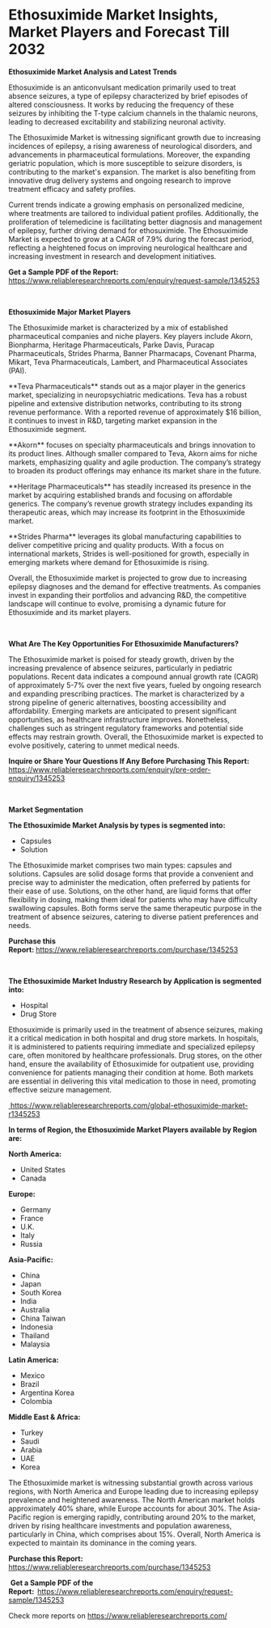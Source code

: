 <p><h1>Ethosuximide Market Insights, Market Players and Forecast Till 2032</h1></p><p><strong>Ethosuximide Market Analysis and Latest Trends</strong></p>
<p><p>Ethosuximide is an anticonvulsant medication primarily used to treat absence seizures, a type of epilepsy characterized by brief episodes of altered consciousness. It works by reducing the frequency of these seizures by inhibiting the T-type calcium channels in the thalamic neurons, leading to decreased excitability and stabilizing neuronal activity. </p><p>The Ethosuximide Market is witnessing significant growth due to increasing incidences of epilepsy, a rising awareness of neurological disorders, and advancements in pharmaceutical formulations. Moreover, the expanding geriatric population, which is more susceptible to seizure disorders, is contributing to the market's expansion. The market is also benefiting from innovative drug delivery systems and ongoing research to improve treatment efficacy and safety profiles.</p><p>Current trends indicate a growing emphasis on personalized medicine, where treatments are tailored to individual patient profiles. Additionally, the proliferation of telemedicine is facilitating better diagnosis and management of epilepsy, further driving demand for ethosuximide. The Ethosuximide Market is expected to grow at a CAGR of 7.9% during the forecast period, reflecting a heightened focus on improving neurological healthcare and increasing investment in research and development initiatives.</p></p>
<p><strong>Get a Sample PDF of the Report:&nbsp;</strong> <a href="https://www.reliableresearchreports.com/enquiry/request-sample/1345253?utm_campaign=2244&utm_medium=2&utm_source=Github&utm_content=ia&utm_term=08032025&utm_id=ethosuximide">https://www.reliableresearchreports.com/enquiry/request-sample/1345253</a></p>
<p>&nbsp;</p>
<p><strong>Ethosuximide Major Market Players</strong></p>
<p><p>The Ethosuximide market is characterized by a mix of established pharmaceutical companies and niche players. Key players include Akorn, Bionpharma, Heritage Pharmaceuticals, Parke Davis, Puracap Pharmaceuticals, Strides Pharma, Banner Pharmacaps, Covenant Pharma, Mikart, Teva Pharmaceuticals, Lambert, and Pharmaceutical Associates (PAI).</p><p>**Teva Pharmaceuticals** stands out as a major player in the generics market, specializing in neuropsychiatric medications. Teva has a robust pipeline and extensive distribution networks, contributing to its strong revenue performance. With a reported revenue of approximately $16 billion, it continues to invest in R&D, targeting market expansion in the Ethosuximide segment.</p><p>**Akorn** focuses on specialty pharmaceuticals and brings innovation to its product lines. Although smaller compared to Teva, Akorn aims for niche markets, emphasizing quality and agile production. The company’s strategy to broaden its product offerings may enhance its market share in the future.</p><p>**Heritage Pharmaceuticals** has steadily increased its presence in the market by acquiring established brands and focusing on affordable generics. The company’s revenue growth strategy includes expanding its therapeutic areas, which may increase its footprint in the Ethosuximide market.</p><p>**Strides Pharma** leverages its global manufacturing capabilities to deliver competitive pricing and quality products. With a focus on international markets, Strides is well-positioned for growth, especially in emerging markets where demand for Ethosuximide is rising.</p><p>Overall, the Ethosuximide market is projected to grow due to increasing epilepsy diagnoses and the demand for effective treatments. As companies invest in expanding their portfolios and advancing R&D, the competitive landscape will continue to evolve, promising a dynamic future for Ethosuximide and its market players.</p></p>
<p>&nbsp;</p>
<p><strong>What Are The Key Opportunities For Ethosuximide Manufacturers?</strong></p>
<p><p>The Ethosuximide market is poised for steady growth, driven by the increasing prevalence of absence seizures, particularly in pediatric populations. Recent data indicates a compound annual growth rate (CAGR) of approximately 5-7% over the next five years, fueled by ongoing research and expanding prescribing practices. The market is characterized by a strong pipeline of generic alternatives, boosting accessibility and affordability. Emerging markets are anticipated to present significant opportunities, as healthcare infrastructure improves. Nonetheless, challenges such as stringent regulatory frameworks and potential side effects may restrain growth. Overall, the Ethosuximide market is expected to evolve positively, catering to unmet medical needs.</p></p>
<p><strong>Inquire or Share Your Questions If Any Before Purchasing This Report:</strong> <a href="https://www.reliableresearchreports.com/enquiry/pre-order-enquiry/1345253?utm_campaign=2244&utm_medium=2&utm_source=Github&utm_content=ia&utm_term=08032025&utm_id=ethosuximide">https://www.reliableresearchreports.com/enquiry/pre-order-enquiry/1345253</a></p>
<p>&nbsp;</p>
<p><strong>Market Segmentation</strong></p>
<p><strong>The Ethosuximide Market Analysis by types is segmented into:</strong></p>
<p><ul><li>Capsules</li><li>Solution</li></ul></p>
<p><p>The Ethosuximide market comprises two main types: capsules and solutions. Capsules are solid dosage forms that provide a convenient and precise way to administer the medication, often preferred by patients for their ease of use. Solutions, on the other hand, are liquid forms that offer flexibility in dosing, making them ideal for patients who may have difficulty swallowing capsules. Both forms serve the same therapeutic purpose in the treatment of absence seizures, catering to diverse patient preferences and needs.</p></p>
<p><strong>Purchase this Report:&nbsp;</strong><a href="https://www.reliableresearchreports.com/purchase/1345253?utm_campaign=2244&utm_medium=2&utm_source=Github&utm_content=ia&utm_term=08032025&utm_id=ethosuximide">https://www.reliableresearchreports.com/purchase/1345253</a></p>
<p>&nbsp;</p>
<p><strong>The Ethosuximide Market Industry Research by Application is segmented into:</strong></p>
<p><ul><li>Hospital</li><li>Drug Store</li></ul></p>
<p><p>Ethosuximide is primarily used in the treatment of absence seizures, making it a critical medication in both hospital and drug store markets. In hospitals, it is administered to patients requiring immediate and specialized epilepsy care, often monitored by healthcare professionals. Drug stores, on the other hand, ensure the availability of Ethosuximide for outpatient use, providing convenience for patients managing their condition at home. Both markets are essential in delivering this vital medication to those in need, promoting effective seizure management.</p></p>
<p><a href="https://www.reliableresearchreports.com/global-ethosuximide-market-r1345253?utm_campaign=2244&utm_medium=2&utm_source=Github&utm_content=ia&utm_term=08032025&utm_id=ethosuximide">&nbsp;https://www.reliableresearchreports.com/global-ethosuximide-market-r1345253</a></p>
<p><strong>In terms of Region, the Ethosuximide Market Players available by Region are:</strong></p>
<p>
    <p> <strong> North America: </strong>
        <ul>
            <li>United States</li>
            <li>Canada</li>
        </ul>
        </p> 
    <p> <strong> Europe: </strong>
        <ul>
            <li>Germany</li>
            <li>France</li>
            <li>U.K.</li>
            <li>Italy</li>
            <li>Russia</li>
        </ul>
        </p> 
    <p> <strong> Asia-Pacific: </strong>
        <ul>
            <li>China</li>
            <li>Japan</li>
            <li>South Korea</li>
            <li>India</li>
            <li>Australia</li>
            <li>China Taiwan</li>
            <li>Indonesia</li>
            <li>Thailand</li>
            <li>Malaysia</li>
        </ul>
        </p> 
    <p> <strong> Latin America: </strong>
        <ul>
            <li>Mexico</li>
            <li>Brazil</li>
            <li>Argentina Korea</li>
            <li>Colombia</li>
        </ul>
        </p> 
    <p> <strong> Middle East & Africa: </strong>
        <ul>
            <li>Turkey</li>
            <li>Saudi</li>
            <li>Arabia</li>
            <li>UAE</li>
            <li>Korea</li>
        </ul>
    </p>
    </p>
<p><p>The Ethosuximide market is witnessing substantial growth across various regions, with North America and Europe leading due to increasing epilepsy prevalence and heightened awareness. The North American market holds approximately 40% share, while Europe accounts for about 30%. The Asia-Pacific region is emerging rapidly, contributing around 20% to the market, driven by rising healthcare investments and population awareness, particularly in China, which comprises about 15%. Overall, North America is expected to maintain its dominance in the coming years.</p></p>
<p><strong>Purchase this Report: </strong><a href="https://www.reliableresearchreports.com/purchase/1345253?utm_campaign=2244&utm_medium=2&utm_source=Github&utm_content=ia&utm_term=08032025&utm_id=ethosuximide">https://www.reliableresearchreports.com/purchase/1345253</a></p>
<p>&nbsp;<strong>Get a Sample PDF of the Report:&nbsp;&nbsp;</strong><a href="https://www.reliableresearchreports.com/enquiry/request-sample/1345253?utm_campaign=2244&utm_medium=2&utm_source=Github&utm_content=ia&utm_term=08032025&utm_id=ethosuximide">https://www.reliableresearchreports.com/enquiry/request-sample/1345253</a></p>
<p><strong></strong></p>
<p>Check more reports on <a href="https://www.reliableresearchreports.com/?utm_campaign=2244&utm_medium=2&utm_source=Github&utm_content=ia&utm_term=08032025&utm_id=ethosuximide">https://www.reliableresearchreports.com/</a></p>